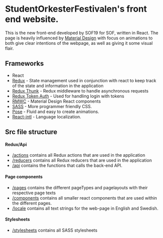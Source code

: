 # StudentOrkesterFestivalen's front end website.
This is the new front-end developed by SOF19 for SOF, written in React.
The page is heavily influenced by [Material Design](https://material.io/design/) with focus on animations to both give clear intentions of the webpage, as well as giving it some visual flair.

## Frameworks
* React
* [Redux](https://redux.js.org) - State management used in conjunction with react to keep track of the state and information in the application
* [Redux Thunk](https://github.com/reduxjs/redux-thunkhttps://github.com/reduxjs/redux-thunk) - Redux middleware to handle asynchronous requests
* [Redux Token Auth](https://github.com/kylecorbelli/redux-token-auth) - Used for handling login with tokens
* [RMWC](https://rmwc.io/) - Material Design React components
* [SASS](https://sass-lang.com/) - More programmer friendly CSS.
* [Pose](https://popmotion.io/pose/) - Fluid and easy to create animations.
* [React-intl](https://www.npmjs.com/package/react-intl) - Language localization. 

## Src file structure
#### Redux/Api
* [/actions](src/actions) contains all Redux actions that are used in the application
* [/reducers](src/reducers) contains all Redux reducers that are used in the application
* [/api](src/api) contains the functions that calls the back-end API.

#### Page components
* [/pages](src/pages) contains the different pageTypes and pagelayouts with their respective page texts
* [/components](src/components) contains all smaller react components that are used within the different pages.
* [/locale](src/locale) contains all text strings for the web-page in English and Swedish.

#### Stylesheets
* [/stylesheets](src/stylesheets) contains all SASS stylesheets



